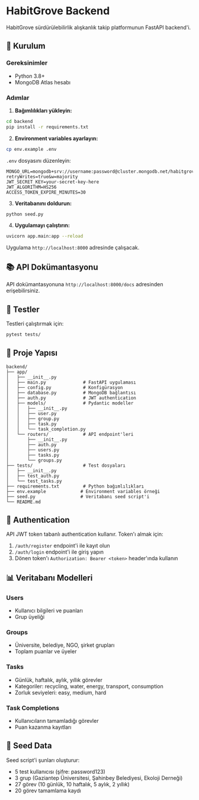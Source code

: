 # HabitGrove Backend

HabitGrove sürdürülebilirlik alışkanlık takip platformunun FastAPI backend'i.

## 🚀 Kurulum

### Gereksinimler
- Python 3.8+
- MongoDB Atlas hesabı

### Adımlar

1. **Bağımlılıkları yükleyin:**
```bash
cd backend
pip install -r requirements.txt
```

2. **Environment variables ayarlayın:**
```bash
cp env.example .env
```

`.env` dosyasını düzenleyin:
```env
MONGO_URL=mongodb+srv://username:password@cluster.mongodb.net/habitgrove?retryWrites=true&w=majority
JWT_SECRET_KEY=your-secret-key-here
JWT_ALGORITHM=HS256
ACCESS_TOKEN_EXPIRE_MINUTES=30
```

3. **Veritabanını doldurun:**
```bash
python seed.py
```

4. **Uygulamayı çalıştırın:**
```bash
uvicorn app.main:app --reload
```

Uygulama `http://localhost:8000` adresinde çalışacak.

## 📚 API Dokümantasyonu

API dokümantasyonuna `http://localhost:8000/docs` adresinden erişebilirsiniz.

## 🧪 Testler

Testleri çalıştırmak için:
```bash
pytest tests/
```

## 📁 Proje Yapısı

```
backend/
├── app/
│   ├── __init__.py
│   ├── main.py              # FastAPI uygulaması
│   ├── config.py            # Konfigürasyon
│   ├── database.py          # MongoDB bağlantısı
│   ├── auth.py              # JWT authentication
│   ├── models/              # Pydantic modeller
│   │   ├── __init__.py
│   │   ├── user.py
│   │   ├── group.py
│   │   ├── task.py
│   │   └── task_completion.py
│   └── routers/             # API endpoint'leri
│       ├── __init__.py
│       ├── auth.py
│       ├── users.py
│       ├── tasks.py
│       └── groups.py
├── tests/                   # Test dosyaları
│   ├── __init__.py
│   ├── test_auth.py
│   └── test_tasks.py
├── requirements.txt         # Python bağımlılıkları
├── env.example             # Environment variables örneği
├── seed.py                 # Veritabanı seed script'i
└── README.md
```

## 🔐 Authentication

API JWT token tabanlı authentication kullanır. Token'ı almak için:

1. `/auth/register` endpoint'i ile kayıt olun
2. `/auth/login` endpoint'i ile giriş yapın
3. Dönen token'ı `Authorization: Bearer <token>` header'ında kullanın

## 📊 Veritabanı Modelleri

### Users
- Kullanıcı bilgileri ve puanları
- Grup üyeliği

### Groups
- Üniversite, belediye, NGO, şirket grupları
- Toplam puanlar ve üyeler

### Tasks
- Günlük, haftalık, aylık, yıllık görevler
- Kategoriler: recycling, water, energy, transport, consumption
- Zorluk seviyeleri: easy, medium, hard

### Task Completions
- Kullanıcıların tamamladığı görevler
- Puan kazanma kayıtları

## 🌱 Seed Data

Seed script'i şunları oluşturur:
- 5 test kullanıcısı (şifre: password123)
- 3 grup (Gaziantep Üniversitesi, Şahinbey Belediyesi, Ekoloji Derneği)
- 27 görev (10 günlük, 10 haftalık, 5 aylık, 2 yıllık)
- 20 görev tamamlama kaydı 